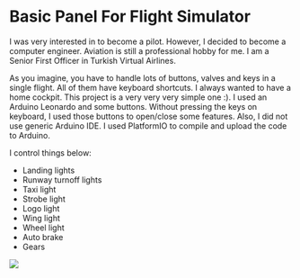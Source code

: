 # Basic Panel For Flight Simulator

I was very interested in to become a pilot. However, I decided to become a computer engineer. Aviation is still a professional hobby for me. I am a Senior First Officer in Turkish Virtual Airlines. 

As you imagine, you have to handle lots of buttons, valves and keys in a single flight. All of them have keyboard shortcuts. I always wanted to have a home cockpit. This project is a very very very simple one :). I used an Arduino Leonardo and some buttons. Without pressing the keys on keyboard, I used those buttons to open/close some features. Also, I did not use generic Arduino IDE. I used PlatformIO to compile and upload the code to Arduino.

I control things below:

- Landing lights
- Runway turnoff lights
- Taxi light
- Strobe light
- Logo light
- Wing light
- Wheel light
- Auto brake
- Gears

![](IMG_4935.jpg)